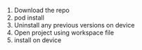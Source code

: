 1. Download the repo
2. pod install
3. Uninstall any previous versions on device
4. Open project using workspace file
5. install on device
